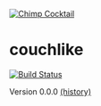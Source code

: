 [![Chimp Cocktail](http://chimpcocktail.github.io/chimpcocktail.png)](http://chimpcocktail.github.io)

couchlike
=========

[![Build Status](https://travis-ci.org/chimpcocktail/couchlike.png)](https://travis-ci.org/chimpcocktail/couchlike)

Version 0.0.0 [(history)](CHANGELOG.md)
